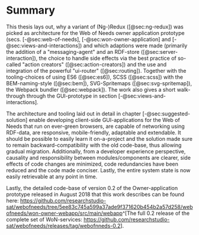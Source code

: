 
# Summary


This thesis lays out, why a variant of (Ng-)Redux ([@sec:ng-redux]) was picked as architecture for the Web of Needs owner application prototype (secs. [-@sec:web-of-needs], [-@sec:won-owner-application] and [-@sec:views-and-interactions]) and which adaptions were made (primarily the addition of a "messaging-agent" and an RDF-store ([@sec:server-interaction]), the choice to handle side effects via the best practice of so-called "action creators" ([@sec:action-creators]) and the use and integration of the powerful "ui-router" ([@sec:routing]). Together with the tooling-choices of using ES6 ([@sec:es6]), SCSS ([@sec:scss]) with the BEM-naming-style ([@sec:bem]), SVG-Spritemaps ([@sec:svg-spritemap]), the Webpack bundler ([@sec:webpack]). The work also gives a short walk-through through the GUI-prototype in section [-@sec:views-and-interactions].

The architecture and tooling laid out in detail in chapter [-@sec:suggested-solution] enable developing client-side GUI-applications for the Web of Needs that run on ever-green browsers, are capable of networking using RDF-data, are responsive, mobile-friendly, adaptable and extendable. It should be possible to easily learn it on-a-project and the solution made sure to remain backward-compatibility with the old code-base, thus allowing gradual migration. Additionally, from a developer experience perspective, causality and responsibility between modules/components are clearer, side effects of code changes are minimized, code redundancies have been reduced and the code made conciser. Lastly, the entire system state is now easily retrievable at any point in time.

Lastly, the detailed code-base of version 0.2 of the Owner-application prototype released in August 2018 that this work describes can be found here: 
<https://github.com/researchstudio-sat/webofneeds/tree/5ee83c745a599a37ade9f371620b454b2a57d258/webofneeds/won-owner-webapp/src/main/webapp>^[The full 0.2 release of the complete set of WoN-services: <https://github.com/researchstudio-sat/webofneeds/releases/tag/webofnneds-0.2>].

<!-- Vienna, \today -->

<!-- # Summary and Future Work -->

<!--
## Future work

* [HTTP Batching](https://github.com/researchstudio-sat/webofneeds/issues/764) via HTTP2
* [Super-slim Owner-Server](https://github.com/researchstudio-sat/webofneeds/issues/842)
* [Make WoN-app pinnable to home screen](https://github.com/researchstudio-sat/webofneeds/issues/844)
* web-workers / caching
* accessability

transitioning into a language with more type-safety, i.e. elm

want to make it possible to build small apps quickly (personal desire tho)

kristina has build a use-case engine for the application, adding use-cases / extending features.

merge with critical reflection section? the "future" work has already happened. 
-->